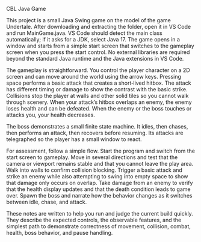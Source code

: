 CBL Java Game 

This project is a small Java Swing game on the model of the game Undertale. After downloading and extracting the folder, open it in VS Code and run MainGame.java. VS Code should detect the main class automatically; if it asks for a JDK, select Java 17. The game opens in a window and starts from a simple start screen that switches to the gameplay screen when you press the start control. No external libraries are required beyond the standard Java runtime and the Java extensions in VS Code.

The gameplay is straightforward. You control the player character on a 2D screen and can move around the world using the arrow keys. Pressing space performs a basic attack that creates a short‑lived hitbox. The attack has different timing or damage to show the contrast with the basic strike. Collisions stop the player at walls and other solid tiles so you cannot walk through scenery. When your attack’s hitbox overlaps an enemy, the enemy loses health and can be defeated. When the enemy or the boss touches or attacks you, your health decreases.

The boss demonstrates a small finite state machine. It idles, then chases, then performs an attack, then recovers before resuming. Its attacks are telegraphed so the player has a small window to react.

For assessment, follow a simple flow. Start the program and switch from the start screen to gameplay. Move in several directions and test that the camera or viewport remains stable and that you cannot leave the play area. Walk into walls to confirm collision blocking. Trigger a basic attack and strike an enemy while also attempting to swing into empty space to show that damage only occurs on overlap. Take damage from an enemy to verify that the health display updates and that the death condition leads to game over. Spawn the boss and narrate how the behavior changes as it switches between idle, chase, and attack.

These notes are written to help you run and judge the current build quickly. They describe the expected controls, the observable features, and the simplest path to demonstrate correctness of movement, collision, combat, health, boss behavior, and pause handling.

